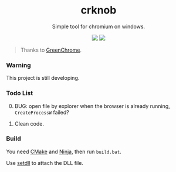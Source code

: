 <div align="center">
<h1>crknob</h1>
<p>Simple tool for chromium on windows.</p>
<img src="https://flat.badgen.net/github/release/kkocdko/crknob?color=4caf50">
<img src="https://flat.badgen.net/github/license/kkocdko/crknob?color=4caf50">
</div>

> Thanks to [GreenChrome](https://github.com/shuax/GreenChrome).

### Warning

This project is still developing.

### Todo List

0. BUG: open file by explorer when the browser is already running, `CreateProcessW` failed?

1. Clean code.

### Build

You need [CMake](https://cmake.org) and [Ninja](https://ninja-build.org), then run `build.bat`.

Use [setdll](https://github.com/Microsoft/Detours/tree/master/samples/setdll) to attach the DLL file.

